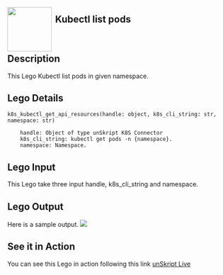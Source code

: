 [<img align="left" src="https://unskript.com/assets/favicon.png" width="100" height="100" style="padding-right: 5px">](https://unskript.com/assets/favicon.png) 
<h2>Kubectl list pods</h2>

<br>

## Description
This Lego Kubectl list pods in given namespace.


## Lego Details

    k8s_kubectl_get_api_resources(handle: object, k8s_cli_string: str, namespace: str)

        handle: Object of type unSkript K8S Connector
        k8s_cli_string: kubectl get pods -n {namespace}.
        namespace: Namespace.

## Lego Input
This Lego take three input handle, k8s_cli_string and namespace.

## Lego Output
Here is a sample output.
<img src="./1.png">


## See it in Action

You can see this Lego in action following this link [unSkript Live](https://us.app.unskript.io)